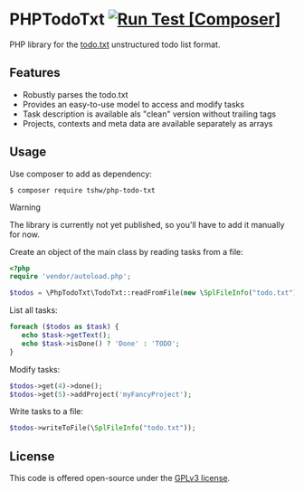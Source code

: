 # PHPTodoTxt [![Run Test [Composer]](https://github.com/Tar-Minyatur/PhpTodoTxt/actions/workflows/php.yml/badge.svg)](https://github.com/Tar-Minyatur/PhpTodoTxt/actions/workflows/php.yml)

PHP library for the [todo.txt](http://todotxt.org/) unstructured todo list format.

## Features

* Robustly parses the todo.txt
* Provides an easy-to-use model to access and modify tasks
* Task description is available als "clean" version without trailing tags
* Projects, contexts and meta data are available separately as arrays

## Usage

Use composer to add as dependency:

    $ composer require tshw/php-todo-txt

> [!WARNING]
> The library is currently not yet published, so you'll have to add it manually for now.

Create an object of the main class by reading tasks from a file:

```php
<?php
require 'vendor/autoload.php';

$todos = \PhpTodoTxt\TodoTxt::readFromFile(new \SplFileInfo("todo.txt"));
```

List all tasks:

```php
foreach ($todos as $task) {
   echo $task->getText();
   echo $task->isDone() ? 'Done' : 'TODO';
}
```

Modify tasks:

```php
$todos->get(4)->done();
$todos->get(5)->addProject('myFancyProject'); 
```

Write tasks to a file:

```php
$todos->writeToFile(\SplFileInfo("todo.txt"));
```

## License

This code is offered open-source under the [GPLv3 license](LICENSE).
